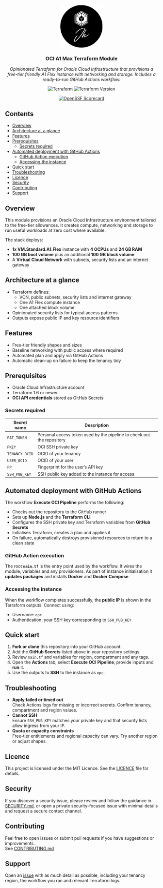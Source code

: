 <div align="center">
<img src="docs/assets/logo.png" align="center" width="144px" height="144px"/>

### OCI A1 Max Terraform Module

_Opinionated Terraform for Oracle Cloud Infrastructure that provisions a free-tier friendly A1 Flex instance with networking and storage. Includes a ready-to-run GitHub Actions workflow._
</div>

<div align="center">

[![Terraform](https://img.shields.io/badge/Terraform-Required-623CE4?logo=terraform&logoColor=white&style=for-the-badge)](https://www.terraform.io/)
[![Terraform Version](https://img.shields.io/badge/Terraform-1.6%2B-623CE4?logo=terraform&logoColor=white&style=for-the-badge)](https://www.terraform.io/)

</div>

<div align="center">

[![OpenSSF Scorecard](https://img.shields.io/ossf-scorecard/github.com/sudo-kraken/oci-free-terraform-a1-max?label=openssf%20scorecard&style=for-the-badge)](https://scorecard.dev/viewer/?uri=github.com/sudo-kraken/oci-free-terraform-a1-max)

</div>

## Contents

- [Overview](#overview)
- [Architecture at a glance](#architecture-at-a-glance)
- [Features](#features)
- [Prerequisites](#prerequisites)
  - [Secrets required](#secrets-required)
- [Automated deployment with GitHub Actions](#automated-deployment-with-github-actions)
  - [GitHub Action execution](#github-action-execution)
  - [Accessing the instance](#accessing-the-instance)
- [Quick start](#quick-start)
- [Troubleshooting](#troubleshooting)
- [Licence](#licence)
- [Security](#security)
- [Contributing](#contributing)
- [Support](#support)

## Overview

This module provisions an Oracle Cloud Infrastructure environment tailored to the free-tier allowances. It creates compute, networking and storage to run useful workloads at zero cost where available.

The stack deploys:
- **1x VM.Standard.A1.Flex** instance with **4 OCPUs** and **24 GB RAM**
- **100 GB boot volume** plus an additional **100 GB block volume**
- A **Virtual Cloud Network** with subnets, security lists and an internet gateway

## Architecture at a glance

- Terraform defines:
  - VCN, public subnets, security lists and internet gateway
  - One A1 Flex compute instance
  - One attached block volume
- Opinionated security lists for typical access patterns
- Outputs expose public IP and key resource identifiers

## Features

- Free-tier friendly shapes and sizes
- Baseline networking with public access where required
- Automated plan and apply via GitHub Actions
- Automatic clean-up on failure to keep the tenancy tidy

## Prerequisites

- Oracle Cloud Infrastructure account
- Terraform 1.6 or newer
- **OCI API credentials** stored as GitHub Secrets

### Secrets required

| Secret name | Description |
|-------------|-------------|
| `PAT_TOKEN` | Personal access token used by the pipeline to check out the repository |
| `PKEY` | OCI SSH private key |
| `TENANCY_OCID` | OCID of your tenancy |
| `USER_OCID` | OCID of your user |
| `FP` | Fingerprint for the user’s API key |
| `SSH_PUB_KEY` | SSH public key added to the instance for access |

## Automated deployment with GitHub Actions

The workflow **Execute OCI Pipeline** performs the following:

- Checks out the repository to the GitHub runner
- Sets up **Node.js** and the **Terraform CLI**
- Configures the SSH private key and Terraform variables from **GitHub Secrets**
- Initialises Terraform, creates a plan and applies it
- On failure, automatically destroys provisioned resources to return to a clean state

### GitHub Action execution

The root **`main.tf`** is the entry point used by the workflow. It wires the module, variables and any provisioners. As part of instance initialisation it **updates packages** and installs **Docker** and **Docker Compose**.

### Accessing the instance

When the workflow completes successfully, the **public IP** is shown in the Terraform outputs. Connect using:

- Username: `opc`  
- Authentication: your SSH key corresponding to `SSH_PUB_KEY`

## Quick start

1. **Fork or clone** this repository into your GitHub account.
2. Add the **GitHub Secrets** listed above in your repository settings.
3. Review `main.tf` and variables for region, compartment and any tags.
4. Open the **Actions** tab, select **Execute OCI Pipeline**, provide inputs and **run** it.
5. Use the outputs to **SSH** to the instance as `opc`.

## Troubleshooting

- **Apply failed or timed out**  
  Check Actions logs for missing or incorrect secrets. Confirm tenancy, compartment and region values.
- **Cannot SSH**  
  Ensure `SSH_PUB_KEY` matches your private key and that security lists allow ingress from your IP.
- **Quota or capacity constraints**  
  Free-tier entitlements and regional capacity can vary. Try another region or adjust shapes.

## Licence

This project is licensed under the MIT Licence. See the [LICENCE](LICENCE) file for details.

## Security

If you discover a security issue, please review and follow the guidance in [SECURITY.md](SECURITY.md), or open a private security-focused issue with minimal details and request a secure contact channel.

## Contributing

Feel free to open issues or submit pull requests if you have suggestions or improvements.  
See [CONTRIBUTING.md](CONTRIBUTING.md)

## Support

Open an [issue](/../../issues) with as much detail as possible, including your tenancy region, the workflow you ran and relevant Terraform logs.
